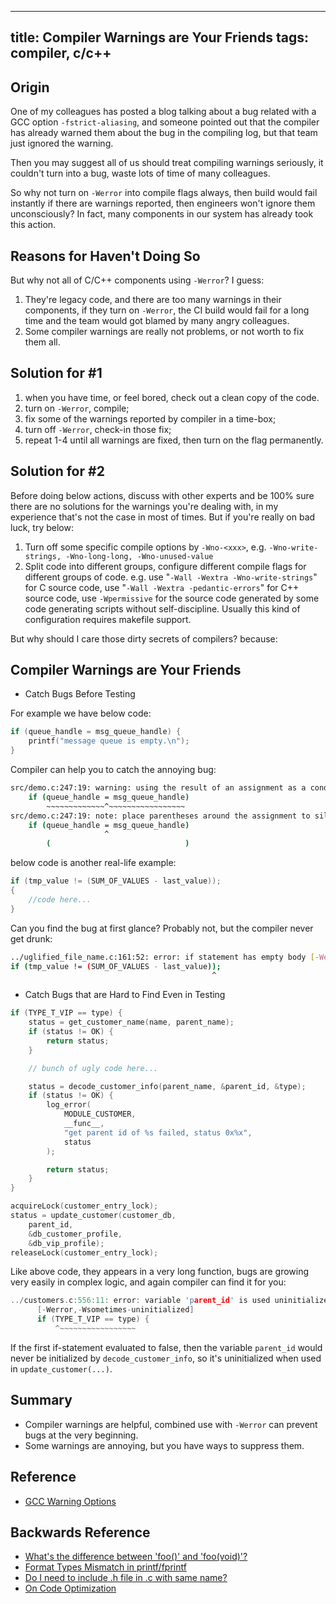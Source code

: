 ---------------------
title: Compiler Warnings are Your Friends
tags: compiler, c/c++
---------------------

## Origin

One of my colleagues has posted a blog talking about a bug related with a GCC option `-fstrict-aliasing`, and someone pointed out that the compiler has already warned them about the bug in the compiling log, but that team just ignored the warning.

Then you may suggest all of us should treat compiling warnings seriously, it couldn't turn into a bug, waste lots of time of many colleagues.

So why not turn on `-Werror` into compile flags always, then build would fail instantly if there are warnings reported, then engineers won't ignore them unconsciously? In fact, many components in our system has already took this action.

## Reasons for Haven't Doing So

But why not all of C/C++ components using `-Werror`? I guess:

1. They're legacy code, and there are too many warnings in their components, if they turn on `-Werror`, the CI build would fail for a long time and the team would got blamed by many angry colleagues.
1. Some compiler warnings are really not problems, or not worth to fix them all.

## Solution for #1

1. when you have time, or feel bored, check out a clean copy of the code.
1. turn on `-Werror`, compile;
1. fix some of the warnings reported by compiler in a time-box;
1. turn off `-Werror`, check-in those fix;
1. repeat 1-4 until all warnings are fixed, then turn on the flag permanently.

## Solution for #2

Before doing below actions, discuss with other experts and be 100% sure there are no solutions for the warnings you're dealing with, in my experience that's not the case in most of times. But if you're really on bad luck, try below:

1. Turn off some specific compile options by `-Wno-<xxx>`, e.g. `-Wno-write-strings, -Wno-long-long, -Wno-unused-value`
1. Split code into different groups, configure different compile flags for different groups of code. e.g. use "`-Wall -Wextra -Wno-write-strings`" for C source code, use "`-Wall -Wextra -pedantic-errors`" for C++ source code, use `-Wpermissive` for the source code generated by some code generating scripts without self-discipline. Usually this kind of configuration requires makefile support.

But why should I care those dirty secrets of compilers? because:

## Compiler Warnings are Your Friends

- Catch Bugs Before Testing

For example we have below code:

```c
if (queue_handle = msg_queue_handle) {
    printf("message queue is empty.\n");
}
```

Compiler can help you to catch the annoying bug:

``` bash
src/demo.c:247:19: warning: using the result of an assignment as a condition without parentheses [-Wparentheses]
    if (queue_handle = msg_queue_handle)
        ~~~~~~~~~~~~~^~~~~~~~~~~~~~~~~~
src/demo.c:247:19: note: place parentheses around the assignment to silence this warning
    if (queue_handle = msg_queue_handle)
                     ^
        (                              )
```

below code is another real-life example:

```c
if (tmp_value != (SUM_OF_VALUES - last_value));
{
    //code here...
}
```

Can you find the bug at first glance? Probably not, but the compiler never get drunk:

``` bash
../uglified_file_name.c:161:52: error: if statement has empty body [-Werror,-Wempty-body]
if (tmp_value != (SUM_OF_VALUES - last_value));
                                             ^
```

- Catch Bugs that are Hard to Find Even in Testing

```c
if (TYPE_T_VIP == type) {
    status = get_customer_name(name, parent_name);
    if (status != OK) {
        return status;
    }

    // bunch of ugly code here...

    status = decode_customer_info(parent_name, &parent_id, &type);
    if (status != OK) {
        log_error(
            MODULE_CUSTOMER,
            __func__,
            "get parent id of %s failed, status 0x%x",
            status
        );

        return status;
    }
}

acquireLock(customer_entry_lock);
status = update_customer(customer_db,
    parent_id,
    &db_customer_profile,
    &db_vip_profile);
releaseLock(customer_entry_lock);
```

Like above code, they appears in a very long function, bugs are growing very easily in complex logic, and again compiler can find it for you:

``` c
../customers.c:556:11: error: variable 'parent_id' is used uninitialized whenever 'if' condition is false
      [-Werror,-Wsometimes-uninitialized]
      if (TYPE_T_VIP == type) {
          ^~~~~~~~~~~~~~~~~~
```

If the first if-statement evaluated to false, then the variable `parent_id` would never be initialized by `decode_customer_info`, so it's uninitialized when used in `update_customer(...)`.

## Summary

- Compiler warnings are helpful, combined use with `-Werror` can prevent bugs at the very beginning.
- Some warnings are annoying, but you have ways to suppress them.

## Reference

- [GCC Warning Options](http://gcc.gnu.org/onlinedocs/gcc/Warning-Options.html)

## Backwards Reference

- [What's the difference between 'foo()' and 'foo(void)'?](/posts/2013-01-13-foo-and-foo-void.html)
- [Format Types Mismatch in printf/fprintf](/posts/2013-04-25-printf-llu.html)
- [Do I need to include .h file in .c with same name?](2014-02-24-include-header.html)
- [On Code Optimization](/posts/2014-09-01-code-optimization.html)

